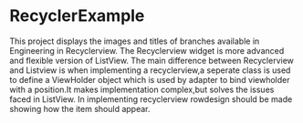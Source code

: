 # RecyclerExample
This project displays the images and titles of branches available in Engineering in Recyclerview.
The Recyclerview widget is more advanced and flexible version of ListView.
The main difference between Recyclerview and Listview is when implementing a recyclerview,a seperate class is used to define a ViewHolder
object which is used by adapter to bind viewholder with a position.It makes implementation complex,but solves the issues faced in ListView.
In implementing recyclerview rowdesign should be made showing how the item should appear.
